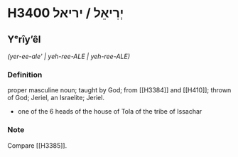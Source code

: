 # H3400 יְרִיאֵל / יריאל

## Yᵉrîyʼêl

_(yer-ee-ale' | yeh-ree-ALE | yeh-ree-ALE)_

### Definition

proper masculine noun; taught by God; from [[H3384]] and [[H410]]; thrown of God; Jeriel, an Israelite; Jeriel.

- one of the 6 heads of the house of Tola of the tribe of Issachar


### Note

Compare [[H3385]].

